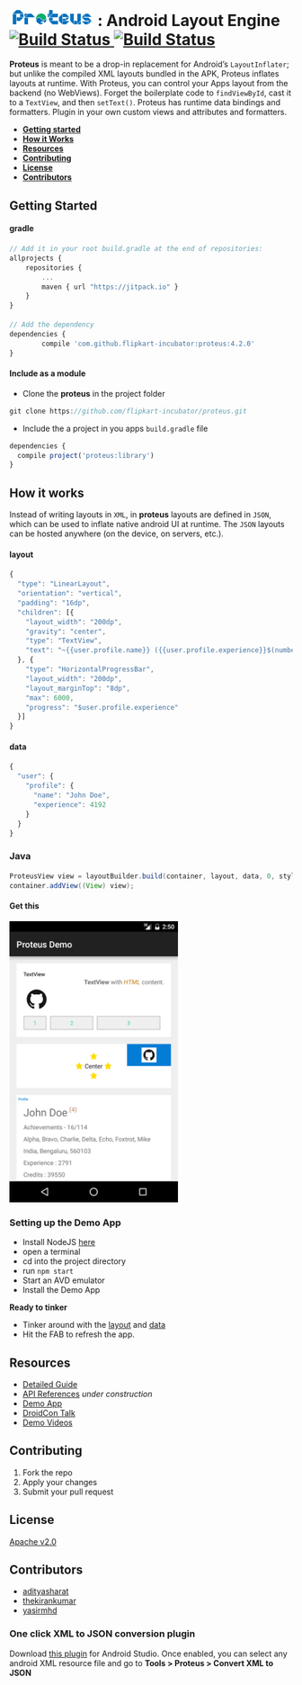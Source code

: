 <h1>
  <img src="/assets/proteus-logo.png" width="150px"/>
  : Android Layout Engine
  <a target="_blank" href="https://travis-ci.org/flipkart-incubator/proteus">
    <img src="https://travis-ci.org/flipkart-incubator/proteus.svg?branch=master" alt="Build Status">
  </a>
  <a target="_blank" href="https://jitpack.io/#flipkart-incubator/proteus">
    <img src="https://jitpack.io/v/flipkart-incubator/proteus.svg" alt="Build Status">
  </a>
</h1>

**Proteus** is meant to be a drop-in replacement for Android’s `LayoutInflater`; but unlike the compiled XML layouts bundled in the APK, Proteus inflates layouts at runtime.
With Proteus, you can control your Apps layout from the backend (no WebViews). Forget the boilerplate code to `findViewById`, cast it to a `TextView`, and then `setText()`. Proteus has runtime data bindings and formatters. Plugin in your own custom views and attributes and formatters.

* **[Getting started](#getting-started)**
* **[How it Works](#how-it-works)**
* **[Resources](#resources)**
* **[Contributing](#contributing)**
* **[License](#license)**
* **[Contributors](#contributors)**

## Getting Started

#### gradle

```javascript
// Add it in your root build.gradle at the end of repositories:
allprojects {
	repositories {
		...
		maven { url "https://jitpack.io" }
	}
}

// Add the dependency
dependencies {
        compile 'com.github.flipkart-incubator:proteus:4.2.0'
}
```

#### Include as a module

* Clone the **proteus** in the project folder

```javascript
git clone https://github.com/flipkart-incubator/proteus.git
```

* Include the a project in you apps `build.gradle` file

```javascript
dependencies {
  compile project('proteus:library')
}
```

## How it works

Instead of writing layouts in `XML`, in **proteus** layouts are defined in `JSON`, which can be used to inflate native android UI at runtime. The `JSON` layouts can be hosted anywhere (on the device, on servers, etc.).

#### layout

```javascript
{
  "type": "LinearLayout",
  "orientation": "vertical",
  "padding": "16dp",
  "children": [{
    "layout_width": "200dp",
    "gravity": "center",
    "type": "TextView",
    "text": "~{{user.profile.name}} ({{user.profile.experience}}$(number))"
  }, {
    "type": "HorizontalProgressBar",
    "layout_width": "200dp",
    "layout_marginTop": "8dp",
    "max": 6000,
    "progress": "$user.profile.experience"
  }]
}
```

#### data

```javascript
{
  "user": {
    "profile": {
      "name": "John Doe",
      "experience": 4192
    }
  }
}
```

### Java

```java
ProteusView view = layoutBuilder.build(container, layout, data, 0, styles);
container.addView((View) view);
```

#### Get this

<img src="/assets/example-full.png" width="300px"/>

### Setting up the Demo App

* Install NodeJS [here](https://nodejs.org/en/download/)
* open a terminal
* cd into the project directory
* run `npm start`
* Start an AVD emulator
* Install the Demo App

**Ready to tinker**

* Tinker around with the [layout](https://github.com/adityasharat/proteus-demo/blob/master/data/layout.json) and [data](https://github.com/adityasharat/proteus-demo/blob/master/data/user.json)
* Hit the FAB to refresh the app.

## Resources

* [Detailed Guide](https://github.com/flipkart-incubator/proteus/wiki)
* [API References]() *under construction*
* [Demo App](https://github.com/adityasharat/proteus-demo)
* [DroidCon Talk](https://www.youtube.com/watch?v=ue0ax2_18k8)
* [Demo Videos](https://www.youtube.com/playlist?list=PLIQ3ghGBPsqu0F-OHhKRq2s76vSkdUlJp)

## Contributing

1. Fork the repo
2. Apply your changes
3. Submit your pull request

## License

[Apache v2.0](LICENSE)

## Contributors

* [adityasharat](mailto:adityasharat@gmail.com)
* [thekirankumar](mailto:kiran.kumar@flipkart.com)
* [yasirmhd](mailto:mohammad.yasir@flipkart.com)

### One click XML to JSON conversion plugin

Download [this plugin](https://github.com/flipkart-incubator/android-studio-proteus-plugin) for Android Studio. Once enabled, you can select any android XML resource file and go to **Tools > Proteus > Convert XML to JSON**
